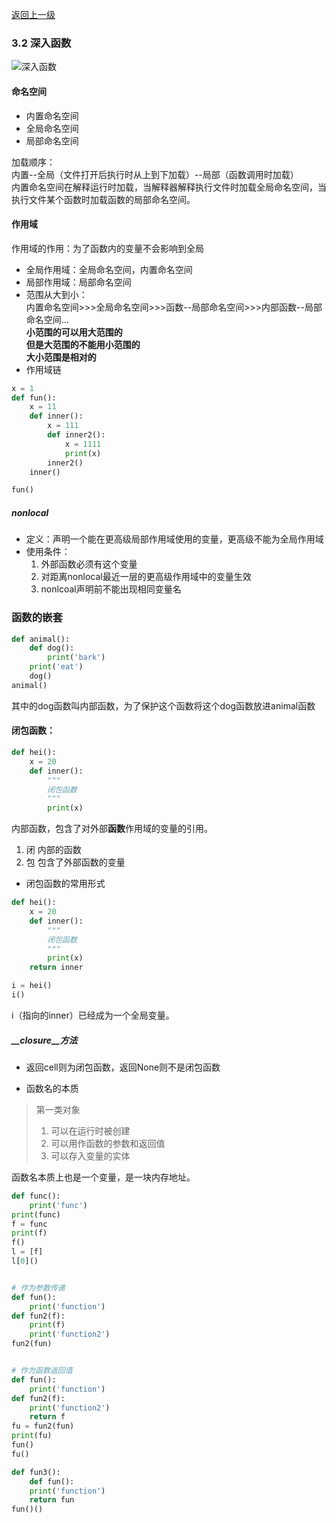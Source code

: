 [返回上一级](README.md)
### 3.2 深入函数
![深入函数](https://github.com/fangmingc/Python/blob/master/Basis_of_Python/Picture/%E5%87%BD%E6%95%B0_%E6%B7%B1%E5%85%A5%E5%87%BD%E6%95%B01.png)   
#### 命名空间
- 内置命名空间  
- 全局命名空间  
- 局部命名空间  

加载顺序：   
内置--全局（文件打开后执行时从上到下加载）--局部（函数调用时加载）  
内置命名空间在解释运行时加载，当解释器解释执行文件时加载全局命名空间，当执行文件某个函数时加载函数的局部命名空间。
#### 作用域
作用域的作用：为了函数内的变量不会影响到全局  
- 全局作用域：全局命名空间，内置命名空间  
- 局部作用域：局部命名空间  
- 范围从大到小：  
内置命名空间>>>全局命名空间>>>函数--局部命名空间>>>内部函数--局部命名空间...   
**小范围的可以用大范围的**  
**但是大范围的不能用小范围的**  
**大小范围是相对的**    
- 作用域链
```python
x = 1
def fun():
    x = 11
    def inner():
        x = 111
        def inner2():
            x = 1111
            print(x)
        inner2()
    inner()

fun()
```
##### nonlocal
- 定义：声明一个能在更高级局部作用域使用的变量，更高级不能为全局作用域
- 使用条件：
	1. 外部函数必须有这个变量
	2. 对距离nonlocal最近一层的更高级作用域中的变量生效
	3. nonlcoal声明前不能出现相同变量名
### 函数的嵌套
```python
def animal():
    def dog():
        print('bark')
    print('eat')
    dog()
animal()
```
其中的dog函数叫内部函数，为了保护这个函数将这个dog函数放进animal函数
#### 闭包函数： 
```python
def hei():
    x = 20
    def inner():
        """
        闭包函数
        """
        print(x)
```  
内部函数，包含了对外部**函数**作用域的变量的引用。
1. 闭  内部的函数
2. 包  包含了外部函数的变量 
- 闭包函数的常用形式

```python
def hei():
    x = 20
    def inner():
        """
        闭包函数
        """
        print(x)
    return inner

i = hei()
i()
```	
i（指向的inner）已经成为一个全局变量。
##### __closure__方法
- 返回cell则为闭包函数，返回None则不是闭包函数


- 函数名的本质
> 第一类对象
> 1. 可以在运行时被创建
> 2. 可以用作函数的参数和返回值
> 3. 可以存入变量的实体  

函数名本质上也是一个变量，是一块内存地址。

```python
def func():
    print('func')
print(func)
f = func
print(f)
f()
l = [f]
l[0]()


# 作为参数传递
def fun():
    print('function')
def fun2(f):
    print(f)
    print('function2')
fun2(fun)


# 作为函数返回值
def fun():
    print('function')
def fun2(f):
    print('function2')
    return f
fu = fun2(fun)
print(fu)
fun()
fu()

def fun3():
    def fun():
    print('function')
    return fun
fun()()
```
